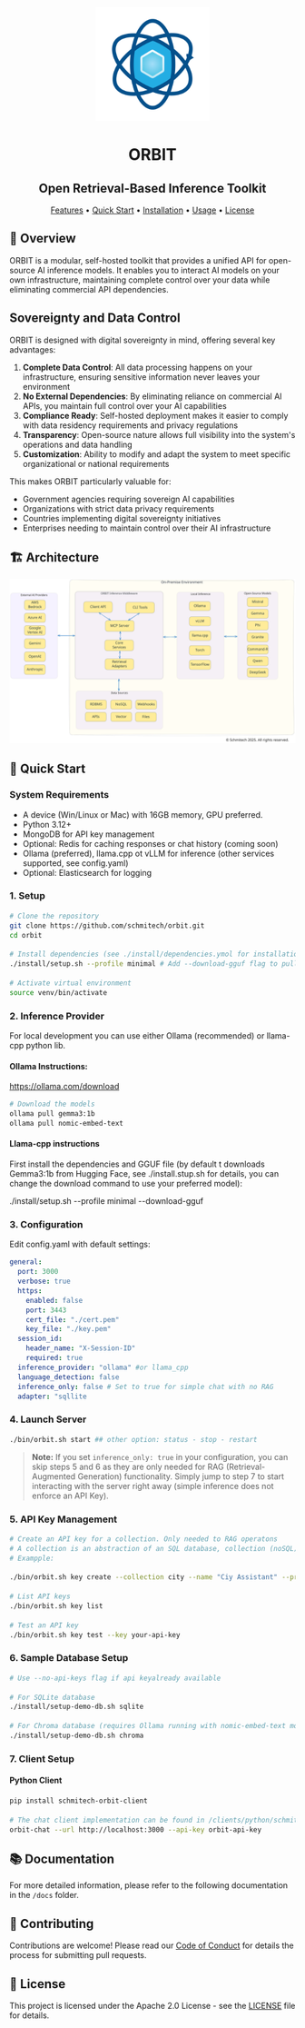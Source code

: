 <div align="center">
  <img src="orbit.png" width="200" height="200" alt="ORBIT">
  
  <h1>ORBIT</h1>
  <h2><strong>Open Retrieval-Based Inference Toolkit</strong></h2>
  
  <p>
    <a href="#-key-features">Features</a> •
    <a href="#-quick-start">Quick Start</a> •
    <a href="#-installation">Installation</a> •
    <a href="#-usage">Usage</a> •
    <a href="#-license">License</a>
  </p>
</div>

## 🎯 Overview

ORBIT is a modular, self-hosted toolkit that provides a unified API for open-source AI inference models. It enables you to interact AI models on your own infrastructure, maintaining complete control over your data while eliminating commercial API dependencies.

## Sovereignty and Data Control

ORBIT is designed with digital sovereignty in mind, offering several key advantages:

1. **Complete Data Control**: All data processing happens on your infrastructure, ensuring sensitive information never leaves your environment
2. **No External Dependencies**: By eliminating reliance on commercial AI APIs, you maintain full control over your AI capabilities
3. **Compliance Ready**: Self-hosted deployment makes it easier to comply with data residency requirements and privacy regulations
4. **Transparency**: Open-source nature allows full visibility into the system's operations and data handling
5. **Customization**: Ability to modify and adapt the system to meet specific organizational or national requirements

This makes ORBIT particularly valuable for:

- Government agencies requiring sovereign AI capabilities
- Organizations with strict data privacy requirements
- Countries implementing digital sovereignty initiatives
- Enterprises needing to maintain control over their AI infrastructure

## 🏗️ Architecture

![ORBIT Architecture](docs/orbit-architecture-diagram.svg)

## 🚀 Quick Start

### System Requirements

- A device (Win/Linux or Mac) with 16GB memory, GPU preferred.
- Python 3.12+
- MongoDB for API key management
- Optional: Redis for caching responses or chat history (coming soon)
- Ollama (preferred), llama.cpp ot vLLM for inference (other services supported, see config.yaml)
- Optional: Elasticsearch for logging

### 1. Setup

```bash
# Clone the repository
git clone https://github.com/schmitech/orbit.git
cd orbit

# Install dependencies (see ./install/dependencies.ymol for installation options)
./install/setup.sh --profile minimal # Add --download-gguf flag to pull a GGUF file if using llama-cpp

# Activate virtual environment
source venv/bin/activate
```

### 2. Inference Provider 

For local development you can use either Ollama (recommended) or llama-cpp python lib.

#### Ollama Instructions:

https://ollama.com/download

```bash
# Download the models
ollama pull gemma3:1b
ollama pull nomic-embed-text
```

#### Llama-cpp instructions
First install the dependencies and GGUF file (by default t downloads Gemma3:1b from Hugging Face, see ./install.stup.sh for details, you can change the download command to use your preferred model):

./install/setup.sh --profile minimal --download-gguf

### 3. Configuration
Edit config.yaml with default settings:
```yaml
general:
  port: 3000
  verbose: true
  https:
    enabled: false
    port: 3443
    cert_file: "./cert.pem"
    key_file: "./key.pem"
  session_id:
    header_name: "X-Session-ID"
    required: true
  inference_provider: "ollama" #or llama_cpp
  language_detection: false
  inference_only: false # Set to true for simple chat with no RAG
  adapter: "sqllite
```

### 4. Launch Server
```bash
./bin/orbit.sh start ## other option: status - stop - restart
```

> **Note:** If you set `inference_only: true` in your configuration, you can skip steps 5 and 6 as they are only needed for RAG (Retrieval-Augmented Generation) functionality. Simply jump to step 7 to start interacting with the server right away (simple inference does not enforce an API Key).  

### 5. API Key Management
```bash
# Create an API key for a collection. Only needed to RAG operatons
# A collection is an abstraction of an SQL database, collection (noSQL) or index (elasticearch)
# Exampple:

./bin/orbit.sh key create --collection city --name "Ciy Assistant" --prompt-file prompts/examples/city/city-assistant-normal-prompt.txt  --prompt-name "City Assistant Prompt"

# List API keys
./bin/orbit.sh key list

# Test an API key
./bin/orbit.sh key test --key your-api-key
```

### 6. Sample Database Setup
```bash
# Use --no-api-keys flag if api keyalready available

# For SQLite database
./install/setup-demo-db.sh sqlite

# For Chroma database (requires Ollama running with nomic-embed-text model)
./install/setup-demo-db.sh chroma
```

### 7. Client Setup

#### Python Client

```bash
pip install schmitech-orbit-client

# The chat client implementation can be found in /clients/python/schmitech_orbit_client/chat_client.py
orbit-chat --url http://localhost:3000 --api-key orbit-api-key
```

## 📚 Documentation

For more detailed information, please refer to the following documentation in the `/docs` folder.

## 🤝 Contributing

Contributions are welcome! Please read our [Code of Conduct](CODE_OF_CONDUCT.md) for details the process for submitting pull requests.

## 📃 License

This project is licensed under the Apache 2.0 License - see the [LICENSE](LICENSE) file for details.